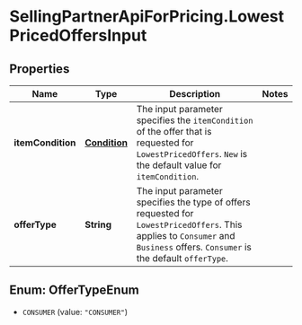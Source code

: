 # SellingPartnerApiForPricing.LowestPricedOffersInput

## Properties
Name | Type | Description | Notes
------------ | ------------- | ------------- | -------------
**itemCondition** | [**Condition**](Condition.md) | The input parameter specifies the `itemCondition` of the offer that is requested for `LowestPricedOffers`. `New` is the default value for `itemCondition`. | 
**offerType** | **String** | The input parameter specifies the type of offers requested for `LowestPricedOffers`. This applies to `Consumer` and `Business` offers. `Consumer` is the default `offerType`. | 


<a name="OfferTypeEnum"></a>
## Enum: OfferTypeEnum


* `CONSUMER` (value: `"CONSUMER"`)




